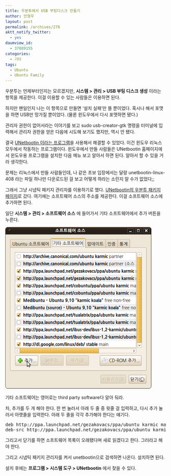 ```yaml
---
title: 우분투에서 USB 부팅디스크 만들기
author: 안형우
layout: post
permalink: /archives/276
aktt_notify_twitter:
  - yes
daumview_id:
  - 37089155
categories:
  - 기타
tags:
  - Ubuntu
  - Ubuntu Family
---
```

우분투는 언제부터인지는 모르겠지만, **시스템 > 관리 > USB 부팅 디스크 생성** 이라는 항목을 제공한다. 이걸 이용할 수 있는 사람들은 이용하면 된다.

하지만 왠일인지 나는 이 항목으로 만들면 &#8216;설치 실패&#8217;만 뜰 뿐이었다. 혹시나 해서 포맷을 하면 USB만 망가질 뿐이었다. (물론 윈도우에서 다시 포맷하면 됐다.)

관리자 권한이 없어서라는 이야기를 보고 sudo usb-creator-gtk 명령을 터미널에 입력해서 관리자 권한을 얻은 다음에 시도해 보기도 했지만, 역시 안 됐다.

결국 <a href="http://unetbootin.sourceforge.net/" target="_blank">UNetbootin 이라는 프로그램</a>을 사용해서 해결할 수 있었다. 이건 윈도우 리눅스 모두에서 작동하는 프로그램이다. 윈도우에서 만들 사람들은 UNetbootin 홈페이지에서 윈도우용 프로그램을 설치한 다음 메뉴 보고 알아서 하면 된다. 알아서 할 수 있을 거라 생각한다.

문제는 리눅스에서 만들 사람들인데, 나 같은 초보 입장에서는 달랑 unetbootin-linux-408 라는 파일 하나만 다운로드된 걸 보고 어떻게 하라는 소린지 알 수가 없었다;;

그래서 그냥 시냅틱 패키지 관리자를 이용하기로 했다. <a href="https://launchpad.net/~gezakovacs/+archive/ppa" target="_blank">UNetbootin의 우분투 패키지 페이지</a>로 갔다. 여기에는 소프트웨어 소스의 주소를 제공한다. 이걸 소프트웨어 소스에 추가하면 된다.

일단 **시스템 > 관리 > 소프트웨어 소스** 에 들어가서 기타 소프트웨어에서 추가 버튼을 누른다.

<img src="/uploads/legacy/old-images/1/cfile3.uf.121F15494D4BC8900B5066.png" class="aligncenter" width="459" height="507" alt="" />

기타 소프트웨어는 영어로는 third party software다 알아 둬라.

차, 추가를 두 개 해야 한다. 한 번 눌러서 아래 두 줄 중 윗줄 걸 입력하고, 다시 추가 눌러서 아랫줄을 입력한다. 아래 두 줄을 각각 추가해야 한다는 얘기다.

<pre class="brush:plain">deb http://ppa.launchpad.net/gezakovacs/ppa/ubuntu karmic main
deb-src http://ppa.launchpad.net/gezakovacs/ppa/ubuntu karmic main</pre>

그리고서 닫기를 하면 소프트웨어 목록이 오래됐다며 새로 읽겠다고 한다. 그러라고 해야 한다.

그리고 시냅틱 패키지 관리자를 켜서 unetbootin으로 검색하면 나온다. 설치하면 된다.

설치 후에는 **프로그램 > 시스템 도구 > UNetbootin** 에서 찾을 수 있다.